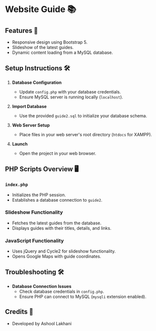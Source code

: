 # Website Guide 📚

## Features 🌟

- Responsive design using Bootstrap 5.
- Slideshow of the latest guides.
- Dynamic content loading from a MySQL database.

## Setup Instructions 🛠️

1. **Database Configuration**
   - Update `config.php` with your database credentials.
   - Ensure MySQL server is running locally (`localhost`).

2. **Import Database**
   - Use the provided `guide2.sql` to initialize your database schema.

3. **Web Server Setup**
   - Place files in your web server's root directory (`htdocs` for XAMPP).

4. **Launch**
   - Open the project in your web browser.

## PHP Scripts Overview 🖥️

### `index.php`

- Initializes the PHP session.
- Establishes a database connection to `guide2`.

### Slideshow Functionality

- Fetches the latest guides from the database.
- Displays guides with their titles, details, and links.

### JavaScript Functionality

- Uses jQuery and Cycle2 for slideshow functionality.
- Opens Google Maps with guide coordinates.

## Troubleshooting 🛠️

- **Database Connection Issues**
  - Check database credentials in `config.php`.
  - Ensure PHP can connect to MySQL (`mysqli` extension enabled).

## Credits 🙌

- Developed by Ashool Lakhani
